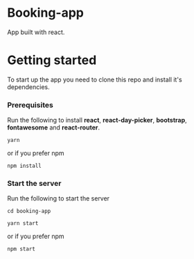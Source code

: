 # Booking-app

App built with react.

# Getting started

To start up the app you need to clone this repo and install it's dependencies.

### Prerequisites

Run the following to install **react**, **react-day-picker**, **bootstrap**, **fontawesome** and **react-router**.

```
yarn
```

or if you prefer npm

```
npm install
```

### Start the server

Run the following to start the server

```
cd booking-app
```

```
yarn start
```

or if you prefer npm

```
npm start
```
